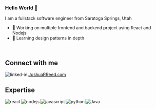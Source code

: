 ### Hello World 👋
I am a fullstack software engineer from Saratoga Springs, Utah

- 🔭 Working on multiple frontend and backend project using React and Nodejs
- 🌱 Learning design patterns in depth

<br>

## Connect with me
[JoshuaRReed.com](https://www.joshuarreed.com)
[<img align="left" alt="linked-in" src="https://img.shields.io/badge/linkedin-%230077B5.svg?&style=for-the-badge&logo=linkedin&logoColor=white"/>](https://www.linkedin.com/in/joshua-reed)


## Expertise

<img align="left" alt="react" src="https://img.shields.io/badge/react%20-%2320232a.svg?&style=for-the-badge&logo=react&logoColor=%2361DAFB" />
<img align="left" alt="nodejs" src="https://img.shields.io/badge/node.js%20-%2343853D.svg?&style=for-the-badge&logo=node.js&logoColor=white" />
<img align="left" alt="javascript" src="https://img.shields.io/badge/JavaScript%20-%23232F3E?logo=node.js&logoColor=white&style=for-the-badge" />
<img align="left" alt="python" src="https://img.shields.io/badge/python%20-%2361DAFB?logo=python&logoColor=yellow&style=for-the-badge" />
<img align="left" alt="Java" src="https://img.shields.io/badge/java%20-%236DB33F.svg?&style=for-the-badge&logo=Java&logoColor=white" />
